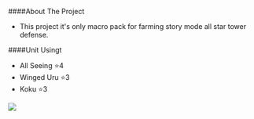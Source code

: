 ####About The Project

* This project it's only macro pack for farming story mode all star tower defense.

####Unit Usingt
* All Seeing ⭐4
* Winged Uru ⭐3
* Koku ⭐3

![](https://cdn.discordapp.com/attachments/870201487458979910/970085087452479508/unknown.png)

